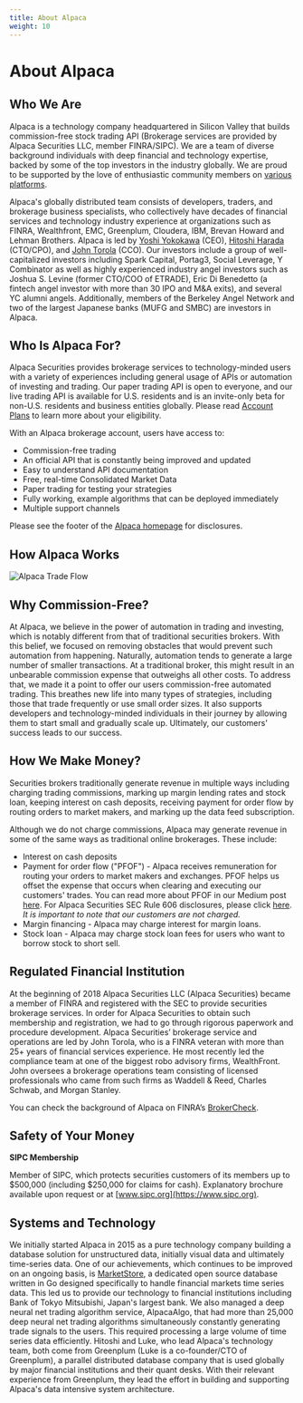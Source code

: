 ```yaml
---
title: About Alpaca
weight: 10
---
```


# About Alpaca

## Who We Are

Alpaca is a technology company headquartered in Silicon Valley that builds commission-free stock trading API (Brokerage services are provided by Alpaca Securities LLC, member FINRA/SIPC). We are a team of diverse background individuals with deep financial and technology expertise, backed by some of the top investors in the industry globally. We are proud to be supported by the love of enthusiastic community members on [various platforms](https://alpaca.markets/community).

Alpaca's globally distributed team consists of developers, traders, and brokerage business specialists, who collectively have decades of
financial services and technology industry experience at organizations such as FINRA, Wealthfront, EMC, Greenplum, Cloudera, IBM, Brevan Howard and Lehman Brothers. Alpaca is led by [Yoshi Yokokawa](https://www.linkedin.com/in/yoshiyokokawa/) (CEO),
[Hitoshi Harada](https://www.linkedin.com/in/hitoshi-harada-02b01425/) (CTO/CPO), and [John Torola](https://www.linkedin.com/in/johnttorola/) (CCO). Our investors include a group of well-capitalized
investors including Spark Capital, Portag3, Social Leverage, Y Combinator as well as highly experienced industry angel investors
such as Joshua S. Levine (former CTO/COO of ETRADE), Eric Di Benedetto (a fintech angel investor with more than 30 IPO and M&A exits),
and several YC alumni angels. Additionally, members of the Berkeley Angel Network and two of the largest Japanese banks (MUFG and SMBC) are
investors in Alpaca.

## Who Is Alpaca For?

Alpaca Securities provides brokerage services to technology-minded users with a variety of experiences including general usage of APIs or automation of investing and trading. Our paper trading API is open to everyone, and our live trading API is available for U.S. residents and is an invite-only beta for non-U.S. residents and business entities globally. Please read [Account Plans](https://alpaca.markets/docs/trading-on-alpaca/account-plans/) to learn more about your eligibility.

With an Alpaca brokerage account, users have access to:

* Commission-free trading
* An official API that is constantly being improved and updated
* Easy to understand API documentation
* Free, real-time Consolidated Market Data
* Paper trading for testing your strategies
* Fully working, example algorithms that can be deployed immediately
* Multiple support channels

Please see the footer of the [Alpaca homepage](https://alpaca.markets/) for disclosures.

## How Alpaca Works

![Alpaca Trade Flow](/images/trade-flow2.png)

## Why Commission-Free?

At Alpaca, we believe in the power of automation in trading and investing, which is notably different from that of
traditional securities brokers. With this belief, we focused on removing obstacles that would prevent such automation
from happening. Naturally, automation tends to generate a large number of smaller transactions. At a traditional broker,
this might result in an unbearable commission expense that outweighs all other costs. To address that, we
made it a point to offer our users commission-free automated trading. This breathes new life into many
types of strategies, including those that trade frequently or use small order sizes. It also supports
developers and technology-minded individuals in their journey by allowing them to start small and
gradually scale up. Ultimately, our customers' success leads to our success.

## How We Make Money?

Securities brokers traditionally generate revenue in multiple ways including charging trading commissions, marking
up margin lending rates and stock loan, keeping interest on cash deposits, receiving payment for order flow by routing orders to
market makers, and marking up the data feed subscription.

Although we do not charge commissions, Alpaca may generate revenue in some of the same ways as traditional online
brokerages. These include:

* Interest on cash deposits
* Payment for order flow ("PFOF") - Alpaca receives remuneration for routing your orders to
market makers and exchanges. PFOF helps us offset the expense that occurs when clearing and executing our
customers' trades. You can read more about PFOF in our Medium post
[here](https://medium.com/automation-generation/commission-free-trading-is-it-helping-or-hurting-you-dc5fdc22ca6a).
For Alpaca Securities SEC Rule 606 disclosures, please click [here](https://alpaca.markets/disclosures). *It is important to note that our customers are not charged.*
* Margin financing - Alpaca may charge interest for margin loans.
* Stock loan - Alpaca may charge stock loan fees for users who want to borrow stock to short sell.

## Regulated Financial Institution

At the beginning of 2018 Alpaca Securities LLC (Alpaca Securities) became a member of FINRA and registered
with the SEC to provide securities brokerage services. In order for Alpaca Securities to obtain such
membership and registration, we had to go through rigorous paperwork and procedure development. Alpaca
Securities’ brokerage service and operations are led by John Torola, who is a FINRA veteran with more than
25+ years of financial services experience. He most recently led the compliance team at one of the biggest
robo advisory firms, WealthFront. John oversees a brokerage operations team consisting of licensed
professionals who came from such firms as Waddell & Reed, Charles Schwab, and Morgan Stanley.

You can check the background of Alpaca on FINRA’s [BrokerCheck](https://brokercheck.finra.org/firm/summary/288202).

## Safety of Your Money
**SIPC Membership**

Member of SIPC, which protects securities customers of its members up to $500,000 (including $250,000 for
claims for cash). Explanatory brochure available upon request or at [www.sipc.org](https://www.sipc.org).

## Systems and Technology
We initially started Alpaca in 2015 as a pure technology company building a database solution for unstructured data,
initially visual data and ultimately time-series data. One of our achievements, which continues to be improved on an ongoing basis, is [MarketStore](https://github.com/alpacahq/marketstore), a dedicated open source database written in Go designed
specifically to handle financial markets time series data. This led us to provide our technology to financial
institutions including Bank of Tokyo Mitsubishi, Japan's largest bank. We also managed a deep neural net trading
algorithm service, AlpacaAlgo, that had more than 25,000 deep neural net trading algorithms simultaneously constantly
generating trade signals to the users. This required processing a large volume of time series data efficiently.
Hitoshi and Luke, who lead Alpaca's technology team, both come from Greenplum (Luke is a co-founder/CTO of Greenplum), a parallel distributed database company that is used globally by major financial institutions and their quant desks. With their relevant experience from Greenplum, they lead the effort in building and supporting Alpaca's data intensive system architecture.
